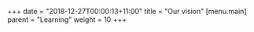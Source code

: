 +++
date = "2018-12-27T00:00:13+11:00"
title = "Our vision"
[menu.main]
  parent = "Learning"
  weight = 10
+++
